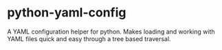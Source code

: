 python-yaml-config
==================

A YAML configuration helper for python. Makes loading and working with YAML files quick and easy through a tree based traversal.
